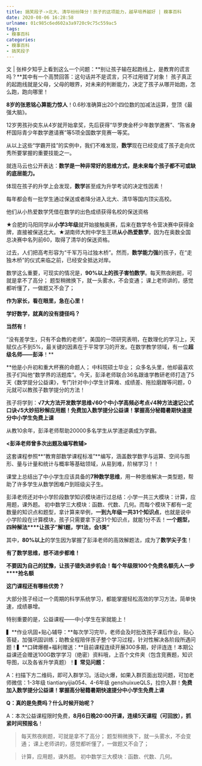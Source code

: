 ```yaml
---
title: 搞笑段子->北大、清华纷纷降分！孩子的这项能力，越早培养越好 | 糗事百科
date: 2020-08-06 16:28:58
urlname: 01c985c6ed602a3a9720c9c75c559ac5
tags: 
- 糗事百科
categories:
- 糗事百科
- 搞笑段子
---
```

文 | 张梓夕知乎上看到这么一个问题：**别让孩子输在起跑线上，是教育的谎言吗？**其中有一个高赞回答：这句话并不是谎言，只不过用错了对象！ 孩子真正的起跑线就是父母，父母的眼界，对未来的判断能力，决定了孩子从哪开始跑，怎么跑，跑向哪里！

**8岁的张恩铭心算能力惊人**！0.6秒准确算出20个四位数的加减法运算，登顶《最强大脑》。

12岁男孩孙奕东从4岁就开始拿奖，先后获得“华罗庚金杯少年数学邀赛”、“陈省身杯国际青少年数学邀请赛”等5项全国数学竞赛一等奖。

从以上这些“学霸开挂”的实例中，我们不难发现，**数学**现在已经变成了孩子走向优秀所要掌握的重要技能之一。

就连马云也公开表达：**数学是一种非常好的思维方式，是未来每个孩子都不可或缺的底层能力。**

体现在孩子的升学上会发现，**数学**甚至成为升学考试的决定性因素！

每年都会有一批学生通过保送或者降分进入北大、清华等国内顶尖高校。

他们从小热爱数学凭借在数学的出色成绩获得名校的保送资格

★合肥的马阳同学从**小学3年级**就开始接触奥赛，后来在数学冬令营决赛中获得金牌，直接被保送北大。★湖南师大附中学生王琇**从小热爱数学**，因为在奥数全国总决赛中名列前60，取得了清华的保送资格。

过去，人们把高考形容为“千军万马过独木桥”。然而，**数学能力强**的孩子，在“走独木桥”的仪式来临之前，已经安全抵达对岸。

数学这么重要，可现实的情况是，**90%以上的孩子害怕数学**。每天熬夜刷题，可就是拿不了高分； 题型稍微换下，就一头雾水，不会变通； 课上老师讲的，感觉都听懂了，一做题又不会了；

**作为家长，看在眼里，急在心里！**

**学好数学，就真的没有捷径吗？**

**当然有！**

“没有差学生，只有不会教的老师”，美国的一项研究表明，在数理化的学习上，天赋仅占不到5%，最关键的因素在于平常学习的开发。在数学教学领域，有一位**超级名师——彭泽**！**

**他是小升初和重大杯赛的命题人； 中科院硕士毕业； 众多名头里，他却最喜欢孩子们叫他“数学界的活题库”。今天，彭泽老师联合36名跟谁学教研老师打造了5天《数学提分公益课》，专门针对中小学生计算难、成绩差、拖拉磨蹭等问题，0元就可以教孩子数学提分的方法！

孩子将学到：**√****7大方法开发数学思维****√****60个中小学高频必考点****√****4种方法速记公式口诀****√****5大妙招秒解应用题！****免费加入****数学提分公益课！****掌握高分秘籍****暑期快速提分****中小学生免费上课**

从教10余年，彭泽老师帮助20000多名学生从学渣逆袭成为学霸。

**<彭泽老师曾多次出题及编写教辅>**

这套课程参照**“教育部数学课程标准”**编写，涵盖数学数字与运算、空间与图形、量与计量和统计与概率等基础领域，从易到难，阶梯学习！！

课堂上总结出了中小学生应该具备的**7种数学思维**，用一种思维解决一类型题，帮助了许多学生从数学困难户到班级尖子生。

彭泽老师还对中小学阶段数学知识模块进行过总结：小学一共三大模块：计算，应用题，课外题。 初中数学三大模块：函数、代数、几何。而每个模块下都有一定数量的知识点和题型，拿计算来举例，**一到九年级一共31个知识点**，也就是说中小学阶段在计算模块，孩子只需要拿下这31个知识点，就能1分不丢！**一个题型，四种解法****让孩子”解1题，学1法，会1类”**

其中，**80%以上**的学生因为掌握了彭泽老师的高效解题法，成为了**数学尖子生**！

**有了数学思维，想不进步都难！**

**不要因为自己的犹豫，让孩子错失进步机会！****每个年级限****100个****免费名额****先人一步****抢名额**

**这门课程还有哪些优势？**

大部分孩子经过一个周期的科学系统学习，都能掌握轻松高效的学习方法，简单快速，成绩暴增。

特别重要的是，公益课程——中小学生在家就能上！

▍**作业巩固+贴心辅导：**每次学习完毕，老师会及时批改孩子课后作业，贴心答疑，加强巩固训练；助教全程陪伴孩子整个学习过程，针对性解决各阶段所遇问题！▍**口碑爆棚+福利赠送：**目前课程连续开展300多期，好评连连！本期公益课还会赠送100G数学学习（绝密）资料哦，上百个文件夹（包含竞赛题，知识导图，以及各省升学真题）！▍**常见问题：**

A：扫描下方二维码，即可入群学习。活动火爆，如果入群页面出现问题，可加老师微信：1-3年级 tiantianyijia054、4-6年级 genshuixueQLS，拉你入群！**免费加入****数学提分公益课！****掌握高分秘籍****暑期快速提分****中小学生免费上课**

**Q：真的是免费吗？什么时候开始呢？**

A：本次公益课程限时免费，**8月6日晚20:00开课，连续5天课程（可回放），抓紧时间预报名**！

> 每天熬夜刷题，可就是拿不了高分； 题型稍微换下，就一头雾水，不会变通； 课上老师讲的，感觉都听懂了，一做题又不会了；

> 计算，应用题，课外题。 初中数学三大模块：函数、代数、几何。



